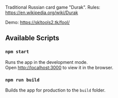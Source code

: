 Traditional Russian card game "Durak".
Rules: https://en.wikipedia.org/wiki/Durak

Demo: https://skltools2.tk/fool/

## Available Scripts

### `npm start`

Runs the app in the development mode.<br />
Open [http://localhost:3000](http://localhost:3000) to view it in the browser.

### `npm run build`

Builds the app for production to the `build` folder.<br />

